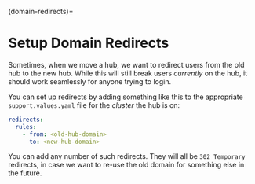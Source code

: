 (domain-redirects)=
# Setup Domain Redirects

Sometimes, when we move a hub, we want to redirect users from the
old hub to the new hub. While this will still break users *currently*
on the hub, it should work seamlessly for anyone trying to login.

You can set up redirects by adding something like this to the appropriate
`support.values.yaml` file for the *cluster* the hub is on:

```yaml
redirects:
  rules:
    - from: <old-hub-domain>
      to: <new-hub-domain>
```

You can add any number of such redirects. They will all be `302 Temporary`
redirects, in case we want to re-use the old domain for something else in
the future.
